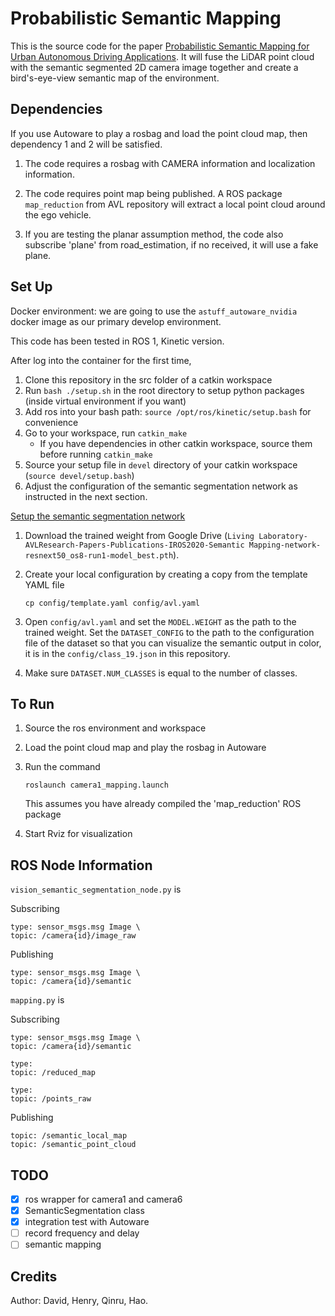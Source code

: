# Probabilistic Semantic Mapping

This is the source code for the paper [Probabilistic Semantic Mapping for Urban Autonomous Driving Applications](https://arxiv.org/abs/2006.04894). It will fuse the LiDAR point cloud with the semantic segmented 2D camera image together and create a bird's-eye-view semantic map of the environment. 

## Dependencies

If you use Autoware to play a rosbag and load the point cloud map, then dependency 1 and 2 will be satisfied.

1. The code requires a rosbag with CAMERA information and localization information.

2. The code requires point map being published. A ROS package `map_reduction` from AVL repository will extract a local point cloud around the ego vehicle.

3. If you are testing the planar assumption method, the code also subscribe 'plane' from road_estimation, if no received, it will use a fake plane.

## Set Up

Docker environment: we are going to use the `astuff_autoware_nvidia` docker image as our primary develop environment. 

This code has been tested in ROS 1, Kinetic version. 

After log into the container for the first time,

1. Clone this repository in the src folder of a catkin workspace
2. Run `bash ./setup.sh` in the root directory to setup python packages (inside virtual environment if you want)
3. Add ros into your bash path: `source /opt/ros/kinetic/setup.bash` for convenience
4. Go to your workspace, run `catkin_make`
   - If you have dependencies in other catkin workspace, source them before running `catkin_make`
5. Source your setup file in `devel` directory of your catkin workspace (`source devel/setup.bash`)
6. Adjust the configuration of the semantic segmentation network as instructed in the next section. 



<u>Setup the semantic segmentation network</u>

1. Download the trained weight from Google Drive (`Living Laboratory-AVLResearch-Papers-Publications-IROS2020-Semantic Mapping-network-resnext50_os8-run1-model_best.pth`). 

2. Create your local configuration by creating a copy from the template YAML file

   ```
   cp config/template.yaml config/avl.yaml
   ```

3. Open `config/avl.yaml` and set the `MODEL.WEIGHT` as the path to the trained weight. Set the `DATASET_CONFIG` to the path to the configuration file of the dataset so that you can visualize the semantic output in color, it is in the `config/class_19.json` in this repository.  

4. Make sure `DATASET.NUM_CLASSES` is equal to the number of classes. 

## To Run

1. Source the ros environment and workspace

2. Load the point cloud map and play the rosbag in Autoware

3. Run the command

   ```
   roslaunch camera1_mapping.launch
   ```

   This assumes you have already compiled the 'map_reduction' ROS package

4. Start Rviz for visualization

## ROS Node Information 

`vision_semantic_segmentation_node.py`  is 

Subscribing

```
type: sensor_msgs.msg Image \
topic: /camera{id}/image_raw
```

Publishing

```
type: sensor_msgs.msg Image \
topic: /camera{id}/semantic
```

`mapping.py` is 

Subscribing

```
type: sensor_msgs.msg Image \
topic: /camera{id}/semantic

type: 
topic: /reduced_map

type: 
topic: /points_raw
```

Publishing

```
topic: /semantic_local_map
topic: /semantic_point_cloud
```

## TODO

- [x] ros wrapper for camera1 and camera6
- [x] SemanticSegmentation class
- [x] integration test with Autoware
- [ ] record frequency and delay
- [ ] semantic mapping

## Credits

Author: David, Henry, Qinru, Hao. 